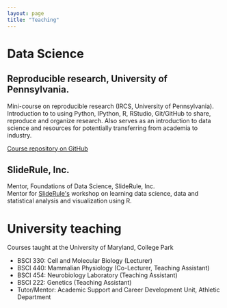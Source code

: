 ```yaml
---
layout: page
title: "Teaching"
---
```


# Data Science

## Reproducible research, University of Pennsylvania.
Mini-course on reproducible research (IRCS, University of Pennsylvania).  Introduction to to using Python, IPython, R, RStudio, Git/GitHub to share, reproduce and organize research. Also serves as an introduction to data science and resources for potentially transferring from academia to industry.  

[Course repository on GitHub](https://github.com/IRCS-analysis-mini-courses/reproducible-research)  

## SlideRule, Inc.
Mentor, Foundations of Data Science, SlideRule, Inc.  
Mentor for [SlideRule's](https://www.mysliderule.com/workshops/data-science/) workshop on learning data science, data and statistical analysis and visualization using R.

# University teaching
Courses taught at the University of Maryland, College Park  
- BSCI 330: Cell and Molecular Biology (Lecturer)  
- BSCI 440: Mammalian Physiology (Co-Lecturer, Teaching Assistant)  
- BSCI 454: Neurobiology Laboratory (Teaching Assistant)  
- BSCI 222: Genetics (Teaching Assistant)  
- Tutor/Mentor: Academic Support and Career Development Unit, Athletic Department  
